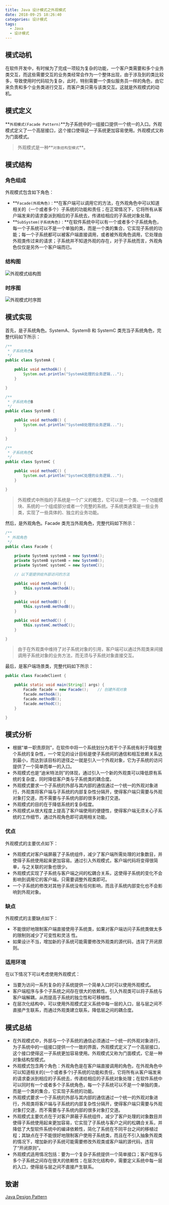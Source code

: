 ```yaml
---
title: Java 设计模式之外观模式
date: 2018-09-25 18:26:40
categories: 设计模式
tags:
  - Java
  - 设计模式
---
```


## 模式动机 ##
在软件开发中，有时候为了完成一项较为复杂的功能，一个客户类需要和多个业务类交互，而这些需要交互的业务类经常会作为一个整体出现，由于涉及到的类比较多，导致使用时代码较为复杂，此时，特别需要一个类似服务员一样的角色，由它来负责和多个业务类进行交互，而客户类只需与该类交互。这就是外观模式的动机。

## 模式定义 ##
**`外观模式(Facade Pattern)`**为子系统中的一组接口提供一个统一的入口。外观模式定义了一个高层接口，这个接口使得这一子系统更加容易使用。外观模式又称为门面模式。

> 外观模式是一种**`对象结构型模式`**。

## 模式结构 ##
### 角色组成 ###
外观模式包含如下角色：
 - **`Facade(外观角色)：`**在客户端可以调用它的方法，在外观角色中可以知道相关的（一个或者多个）子系统的功能和责任；在正常情况下，它将所有从客户端发来的请求委派到相应的子系统去，传递给相应的子系统对象处理。
 - **`SubSystem(子系统角色)：`**在软件系统中可以有一个或者多个子系统角色，每一个子系统可以不是一个单独的类，而是一个类的集合，它实现子系统的功能；每一个子系统都可以被客户端直接调用，或者被外观角色调用，它处理由外观类传过来的请求；子系统并不知道外观的存在，对于子系统而言，外观角色仅仅是另外一个客户端而已。

### 结构图 ###
![外观模式结构图](https://lyl873825813.github.io/medias/design_pattern/facade_uml.jpg)

### 时序图 ###
![外观模式时序图](https://lyl873825813.github.io/medias/design_pattern/facade_seq.jpg)

## 模式实现 ##
首先，是子系统角色。SystemA、SystemB 和 SystemC 类充当子系统角色，完整代码如下所示：
```java
/**
 * 子系统角色A
 */
public class SystemA {

    public void methodA() {
        System.out.println("SystemA处理的业务逻辑...");
    }

}
```

```java
/**
 * 子系统角色B
 */
public class SystemB {

    public void methodB() {
        System.out.println("SystemB处理的业务逻辑...");
    }

}
```

```java
/**
 * 子系统角色C
 */
public class SystemC {

    public void methodC() {
        System.out.println("SystemC处理的业务逻辑...");
    }

}
```
> 外观模式中所指的子系统是一个广义的概念，它可以是一个类、一个功能模块、系统的一个组成部分或者一个完整的系统。子系统类通常是一些业务类，实现了一些具体的、独立的业务功能。

然后，是外观角色。Facade 类充当外观角色，完整代码如下所示：
```java
/**
 * 外观角色
 */
public class Facade {

    private SystemA systemA = new SystemA();
    private SystemB systemB = new SystemB();
    private SystemC systemC = new SystemC();

    // 以下是提供给外部访问的方法

    public void methodA() {
        this.systemA.methodA();
    }

    public void methodB() {
        this.systemB.methodB();
    }

    public void methodC() {
        this.systemC.methodC();
    }

}
```
> 由于在外观类中维持了对子系统对象的引用，客户端可以通过外观类来间接调用子系统对象的业务方法，而无须与子系统对象直接交互。

最后，是客户端场景类，完整代码如下所示：
```java
public class FacadeClient {

    public static void main(String[] args) {
        Facade facade = new Facade();    // 创建外观对象
        facade.methodA();
        facade.methodB();
        facade.methodC();
    }

}
```

## 模式分析 ##
 - 根据“单一职责原则”，在软件中将一个系统划分为若干个子系统有利于降低整个系统的复杂性，一个常见的设计目标是使子系统间的通信和相互依赖关系达到最小，而达到该目标的途径之一就是引入一个外观对象，它为子系统的访问提供了一个简单而单一的入口。
 - 外观模式也是“迪米特法则”的体现，通过引入一个新的外观类可以降低原有系统的复杂度，同时降低客户类与子系统类的耦合度。
 - 外观模式要求一个子系统的外部与其内部的通信通过一个统一的外观对象进行，外观类将客户端与子系统的内部复杂性分隔开，使得客户端只需要与外观对象打交道，而不需要与子系统内部的很多对象打交道。
 - 外观模式的目的在于降低系统的复杂程度。
 - 外观模式从很大程度上提高了客户端使用的便捷性，使得客户端无须关心子系统的工作细节，通过外观角色即可调用相关功能。

### 优点 ###
外观模式的主要优点如下：
 - 外观模式对客户端屏蔽了子系统组件，减少了客户端所需处理的对象数目，并使得子系统使用起来更加容易。通过引入外观模式，客户端代码将变得很简单，与之关联的对象也很少。
 - 外观模式实现了子系统与客户端之间的松耦合关系，这使得子系统的变化不会影响到调用它的客户端，只需要调整外观类即可。
 - 一个子系统的修改对其他子系统没有任何影响，而且子系统内部变化也不会影响到外观对象。

### 缺点 ###
外观模式的主要缺点如下：
 - 不能很好地限制客户端直接使用子系统类，如果对客户端访问子系统类做太多的限制则减少了可变性和灵活 性。
 - 如果设计不当，增加新的子系统可能需要修改外观类的源代码，违背了开闭原则。

### 适用环境 ###
在以下情况下可以考虑使用外观模式：
 - 当要为访问一系列复杂的子系统提供一个简单入口时可以使用外观模式。
 - 客户端程序与多个子系统之间存在很大的依赖性。引入外观类可以将子系统与客户端解耦，从而提高子系统的独立性和可移植性。
 - 在层次化结构中，可以使用外观模式定义系统中每一层的入口，层与层之间不直接产生联系，而通过外观类建立联系，降低层之间的耦合度。

## 模式总结 ##
 - 在外观模式中，外部与一个子系统的通信必须通过一个统一的外观对象进行，为子系统中的一组接口提供一个一致的界面，外观模式定义了一个高层接口，这个接口使得这一子系统更加容易使用。外观模式又称为门面模式，它是一种对象结构型模式。
 - 外观模式包含两个角色：外观角色是在客户端直接调用的角色，在外观角色中可以知道相关的(一个或者多个)子系统的功能和责任，它将所有从客户端发来的请求委派到相应的子系统去，传递给相应的子系统对象处理；在软件系统中可以同时有一个或者多个子系统角色，每一个子系统可以不是一个单独的类，而是一个类的集合，它实现子系统的功能。
 - 外观模式要求一个子系统的外部与其内部的通信通过一个统一的外观对象进行，外观类将客户端与子系统的内部复杂性分隔开，使得客户端只需要与外观对象打交道，而不需要与子系统内部的很多对象打交道。
 - 外观模式主要优点在于对客户屏蔽子系统组件，减少了客户处理的对象数目并使得子系统使用起来更加容易，它实现了子系统与客户之间的松耦合关系，并降低了大型软件系统中的编译依赖性，简化了系统在不同平台之间的移植过程；其缺点在于不能很好地限制客户使用子系统类，而且在不引入抽象外观类的情况下，增加新的子系统可能需要修改外观类或客户端的源代码，违背了“开闭原则”。
 - 外观模式适用情况包括：要为一个复杂子系统提供一个简单接口；客户程序与多个子系统之间存在很大的依赖性；在层次化结构中，需要定义系统中每一层的入口，使得层与层之间不直接产生联系。

## 致谢 ##
[Java Design Pattern](https://www.gitbook.com/book/quanke/design-pattern-java/)

